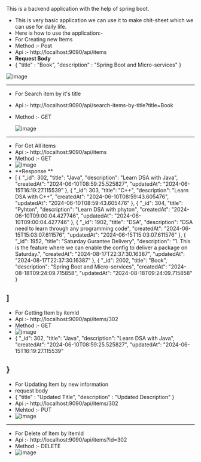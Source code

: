 This is a backend application with the help of spring boot.
* This is very basic application we can use it to make chit-sheet which we can use for daily life.
* Here is how to use the application:-
* For Creating new Items
* Method :- Post
* Api :- http://localhost:9090/api/items
* **Request Body**
* {
    "title" : "Book",
    "description" : "Spring Boot and Micro-services"
}

![image](https://github.com/user-attachments/assets/4aec17d5-b08f-4c2c-b1f9-a20cc7307b62) 

----------------------------------------------------------------------------------------------------------------------------------------------------
* For Search item by it's title
* Api :- http://localhost:9090/api/search-items-by-title?title=Book
* Method :- GET

  ![image](https://github.com/user-attachments/assets/1bcf1ee8-e717-436c-9a7b-2bbc70767bcb)
---------------------------------------------------------------------------------------------------------------------------------------------------------
* For Get All items
* Api :- http://localhost:9090/api/items
* Method :- GET
* ![image](https://github.com/user-attachments/assets/c2296c3b-bfe4-40ea-9df8-d1f5c2099499)
* **Response **
* [
    {
        "_id": 302,
        "title": "Java",
        "description": "Learn DSA with Java",
        "createdAt": "2024-06-10T08:59:25.525827",
        "updatedAt": "2024-06-15T16:19:27.115539"
    },
    {
        "_id": 303,
        "title": "C++",
        "description": "Learn DSA with C++",
        "createdAt": "2024-06-10T08:59:43.605476",
        "updatedAt": "2024-06-10T08:59:43.605476"
    },
    {
        "_id": 304,
        "title": "Pyhton",
        "description": "Learn DSA with phyton",
        "createdAt": "2024-06-10T09:00:04.427746",
        "updatedAt": "2024-06-10T09:00:04.427746"
    },
    {
        "_id": 1902,
        "title": "DSA",
        "description": "DSA need to learn through any programming code",
        "createdAt": "2024-06-15T15:03:07.611576",
        "updatedAt": "2024-06-15T15:03:07.611576"
    },
    {
        "_id": 1952,
        "title": "Saturday Gurantee Delivery",
        "description": "1. This is the feature where we can enable the config to deliver a package on Saturday.",
        "createdAt": "2024-08-17T22:37:30.16387",
        "updatedAt": "2024-08-17T22:37:30.16387"
    },
    {
        "_id": 2002,
        "title": "Book",
        "description": "Spring Boot and Micro-services",
        "createdAt": "2024-08-18T09:24:09.715858",
        "updatedAt": "2024-08-18T09:24:09.715858"
    }

]
-------------------------------------------------------------------------------------------------------------------------------------------
* For Getting Item by itemId
* Api :- http://localhost:9090/api/items/302
* Method :- GET
* ![image](https://github.com/user-attachments/assets/c8c81bc2-c004-4fcc-b97d-993c21d50691)
* {
    "_id": 302,
    "title": "Java",
    "description": "Learn DSA with Java",
    "createdAt": "2024-06-10T08:59:25.525827",
    "updatedAt": "2024-06-15T16:19:27.115539"

}
-----------------------------------------------------------------------------------------------------------------------------------------
* For Updating Item by new information
* request body
* {
    "title" : "Updated Title",
    "description" : "Updated Description"
}
* Api :- http://localhost:9090/api/items/302
* Mehtod :- PUT
* ![image](https://github.com/user-attachments/assets/97525952-cb5b-4150-9a9b-abb3391ff34d)
-------------------------------------------------------------------------------------------------------------------------------
* For Delete of Item by ItemId
* Api :- http://localhost:9090/api/items?id=302
* Method :- DELETE
* ![image](https://github.com/user-attachments/assets/fee44c3a-2261-46f2-8882-a0500b48f591)








